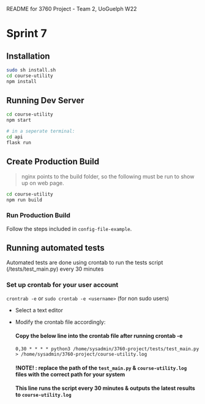README for 3760 Project - Team 2, UoGuelph W22

# Sprint 7

## Installation

```bash
sudo sh install.sh
cd course-utility
npm install
```

## Running Dev Server

```bash
cd course-utility
npm start

# in a seperate terminal:
cd api
flask run
```

## Create Production Build

> nginx points to the build folder, so the following must be run to show up on web page.

```bash
cd course-utility
npm run build
```

### Run Production Build

Follow the steps included in `config-file-example`.


## Running automated tests

Automated tests are done using crontab to run the tests script (/tests/test_main.py) every 30 minutes

### Set up crontab for your user account

`crontrab -e` 
or
`sudo crontab -e <username>` (for non sudo users)

 - Select a text editor
 - Modify the crontab file accordingly:

    #### Copy the below line into the crontab file after running crontab -e 

    `0,30 * * * * python3 /home/sysadmin/3760-project/tests/test_main.py > /home/sysadmin/3760-project/course-utility.log`

    #### !NOTE! : replace the path of the `test_main.py` & `course-utility.log` files with the correct path for your system
    #### This line runs the script every 30 minutes & outputs the latest results to `course-utility.log`
